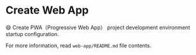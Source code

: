 # Create Web App

:smile: Create PWA（Progressive Web App） project development environment startup configuration.

For more information, read `web-app/README.md` file contents.